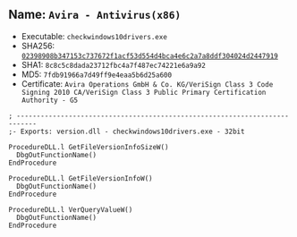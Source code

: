 ## Name: `Avira - Antivirus(x86)`

* Executable: `checkwindows10drivers.exe`
* SHA256: [`02398908b347153c737672f1acf53d554d4bca4e6c2a7a8ddf304024d2447919`](https://www.hybrid-analysis.com/search?query=02398908b347153c737672f1acf53d554d4bca4e6c2a7a8ddf304024d2447919)
* SHA1: `8c8c5c8dada23712fbc4a7f487ec74221e6a9a92`
* MD5: `7fdb91966a7d49ff9e4eaa5b6d25a600`
* Certificate: `Avira Operations GmbH & Co. KG/VeriSign Class 3 Code Signing 2010 CA/VeriSign Class 3 Public Primary Certification Authority - G5`

```
; ---------------------------------------------------------------------------
;- Exports: version.dll - checkwindows10drivers.exe - 32bit

ProcedureDLL.l GetFileVersionInfoSizeW()
  DbgOutFunctionName()
EndProcedure

ProcedureDLL.l GetFileVersionInfoW()
  DbgOutFunctionName()
EndProcedure

ProcedureDLL.l VerQueryValueW()
  DbgOutFunctionName()
EndProcedure
```
